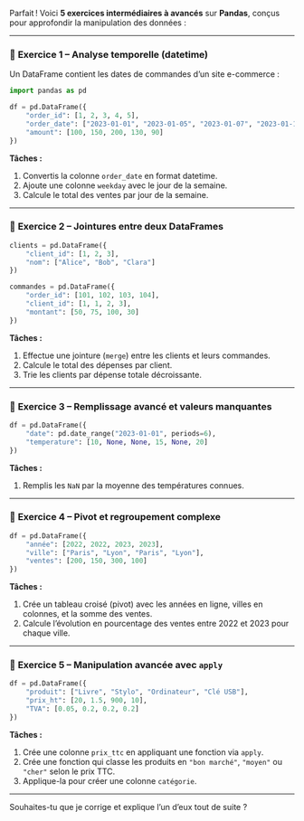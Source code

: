 Parfait ! Voici **5 exercices intermédiaires à avancés** sur **Pandas**, conçus pour approfondir la manipulation des données :

---

### 🧠 **Exercice 1 – Analyse temporelle (datetime)**

Un DataFrame contient les dates de commandes d’un site e-commerce :

```python
import pandas as pd

df = pd.DataFrame({
    "order_id": [1, 2, 3, 4, 5],
    "order_date": ["2023-01-01", "2023-01-05", "2023-01-07", "2023-01-15", "2023-01-20"],
    "amount": [100, 150, 200, 130, 90]
})
```

**Tâches :**

1. Convertis la colonne `order_date` en format datetime.
2. Ajoute une colonne `weekday` avec le jour de la semaine.
3. Calcule le total des ventes par jour de la semaine.

---

### 🧠 **Exercice 2 – Jointures entre deux DataFrames**

```python
clients = pd.DataFrame({
    "client_id": [1, 2, 3],
    "nom": ["Alice", "Bob", "Clara"]
})

commandes = pd.DataFrame({
    "order_id": [101, 102, 103, 104],
    "client_id": [1, 1, 2, 3],
    "montant": [50, 75, 100, 30]
})
```

**Tâches :**

1. Effectue une jointure (`merge`) entre les clients et leurs commandes.
2. Calcule le total des dépenses par client.
3. Trie les clients par dépense totale décroissante.

---

### 🧠 **Exercice 3 – Remplissage avancé et valeurs manquantes**

```python
df = pd.DataFrame({
    "date": pd.date_range("2023-01-01", periods=6),
    "temperature": [10, None, None, 15, None, 20]
})
```

**Tâches :**

1. Remplis les `NaN` par la moyenne des températures connues.


---

### 🧠 **Exercice 4 – Pivot et regroupement complexe**

```python
df = pd.DataFrame({
    "année": [2022, 2022, 2023, 2023],
    "ville": ["Paris", "Lyon", "Paris", "Lyon"],
    "ventes": [200, 150, 300, 100]
})
```

**Tâches :**

1. Crée un tableau croisé (pivot) avec les années en ligne, villes en colonnes, et la somme des ventes.
2. Calcule l’évolution en pourcentage des ventes entre 2022 et 2023 pour chaque ville.

---

### 🧠 **Exercice 5 – Manipulation avancée avec `apply`**

```python
df = pd.DataFrame({
    "produit": ["Livre", "Stylo", "Ordinateur", "Clé USB"],
    "prix_ht": [20, 1.5, 900, 10],
    "TVA": [0.05, 0.2, 0.2, 0.2]
})
```

**Tâches :**

1. Crée une colonne `prix_ttc` en appliquant une fonction via `apply`.
2. Crée une fonction qui classe les produits en `"bon marché"`, `"moyen"` ou `"cher"` selon le prix TTC.
3. Applique-la pour créer une colonne `catégorie`.

---

Souhaites-tu que je corrige et explique l’un d’eux tout de suite ?
